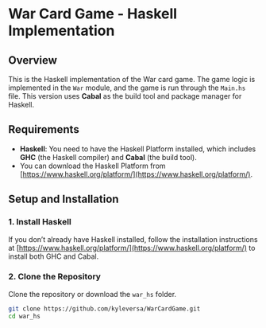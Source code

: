 # War Card Game - Haskell Implementation

## Overview
This is the Haskell implementation of the War card game. The game logic is implemented in the `War` module, and the game is run through the `Main.hs` file. This version uses **Cabal** as the build tool and package manager for Haskell.

## Requirements
- **Haskell**: You need to have the Haskell Platform installed, which includes **GHC** (the Haskell compiler) and **Cabal** (the build tool).
- You can download the Haskell Platform from [https://www.haskell.org/platform/](https://www.haskell.org/platform/).

## Setup and Installation

### 1. Install Haskell
If you don’t already have Haskell installed, follow the installation instructions at [https://www.haskell.org/platform/](https://www.haskell.org/platform/) to install both GHC and Cabal.

### 2. Clone the Repository
Clone the repository or download the `war_hs` folder.

```bash
git clone https://github.com/kyleversa/WarCardGame.git
cd war_hs

